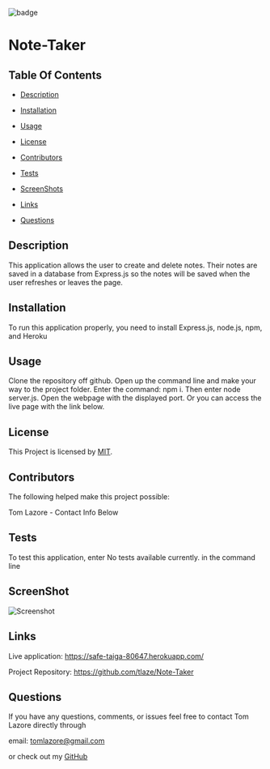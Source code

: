 

  ![badge](https://img.shields.io/badge/license-MIT-brightgreen)
  
  # Note-Taker
  

  ## Table Of Contents

  * [Description](#description)

  * [Installation](#installation)

  * [Usage](#usage)

  * [License](#license)

  * [Contributors](#contributors)

  * [Tests](#tests)

  * [ScreenShots](#screenshots)

  * [Links](#links)

  * [Questions](#questions)

  ## Description

  This application allows the user to create and delete notes. Their notes are saved in a database from Express.js so the notes will be saved when the user refreshes or leaves the page.
  
  ## Installation

  To run this application properly, you need to install Express.js, node.js, npm, and Heroku
  

  ## Usage
  
  Clone the repository off github. Open up the command line and make your way to the project folder. Enter the command: npm i. Then enter node server.js. Open the webpage with the displayed port. Or you can access the live page with the link below.
  
  
  ## License
  
  This Project is licensed by [MIT](https://choosealicense.com/licenses/mit/).
  
  ## Contributors
  
  The following helped make this project possible:

  Tom Lazore - Contact Info Below
  
  
  ## Tests
  
  To test this application, enter No tests available currently. in the command line

  ## ScreenShot

  ![Screenshot](C:\Users\tl524\Desktop\Note-Taker\assets\images\screenshot2.png)

  ## Links

  Live application: https://safe-taiga-80647.herokuapp.com/

  Project Repository: https://github.com/tlaze/Note-Taker
  
  
  ## Questions

  If you have any questions, comments, or issues feel free to contact Tom Lazore directly through
  
  email: tomlazore@gmail.com

  or check out my [GitHub](https://github.com/tlaze)

  